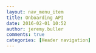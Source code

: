 ```yaml
---
layout: nav_menu_item
title: Onboarding API
date: 2016-02-01 10:52
author: jeremy.buller
comments: true
categories: [Header navigation]
---
```


